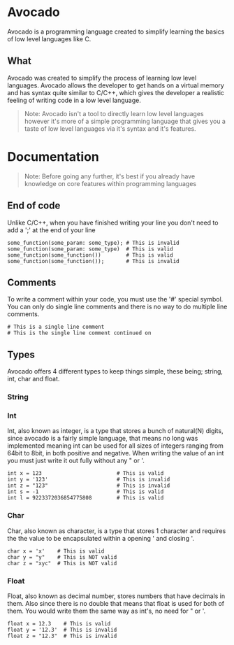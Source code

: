 # Avocado
Avocado is a programming language created to simplify learning the basics of low level languages like C.

## What
Avocado was created to simplify the process of learning low level languages.
Avocado allows the developer to get hands on a virtual memory and has syntax quite similar to C/C++,
  which gives the developer a realistic feeling of writing code in a low level language.

> Note: Avocado isn't a tool to directly learn low level languages however it's more of a simple programming
> language that gives you a taste of low level languages via it's syntax and it's features.

# Documentation
> Note: Before going any further, it's best if you already have knowledge on core features within programming languages
## End of code
Unlike C/C++, when you have finished writing your line you don't need to add a ';' at the end of your line
```
some_function(some_param: some_type); # This is invalid
some_function(some_param: some_type)  # This is valid
some_function(some_function())        # This is valid
some_function(some_function());       # This is invalid
```
## Comments
To write a comment within your code, you must use the '#' special symbol.
You can only do single line comments and there is no way to do multiple line comments.
```
# This is a single line comment
# This is the single line comment continued on
```
## Types
Avocado offers 4 different types to keep things simple, these being; string, int, char and float.
### String
### Int
Int, also known as integer, is a type that stores a bunch of natural(N) digits, since avocado is a fairly simple language, that means 
no long was implemented meaning int can be used for all sizes of integers ranging from 64bit to 8bit, in both positive and negative.
When writing the value of an int you must just write it out fully without any " or '.
```
int x = 123                        # This is valid
int y = '123'                      # This is invalid
int z = "123"                      # This is invalid
int s = -1                         # This is valid
int l = 9223372036854775808        # This is valid
```
### Char
Char, also known as character, is a type that stores 1 character and requires the the value to be encapsulated within a 
opening ' and closing '.
```
char x = 'x'    # This is valid
char y = "y"    # This is NOT valid
char z = "xyc"  # This is NOT valid
```
### Float
Float, also known as decimal number, stores numbers that have decimals in them. Also since there is no double that means that float 
is used for both of them. You would write them the same way as int's, no need for " or '.
```
float x = 12.3    # This is valid
float y = '12.3'  # This is invalid
float z = "12.3"  # This is invalid
```
